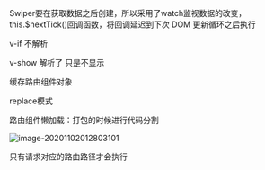 Swiper要在获取数据之后创建，所以采用了watch监视数据的改变， this.$nextTick()回调函数，将回调延迟到下次 DOM 更新循环之后执行



v-if 不解析 

v-show 解析了 只是不显示 



<keep-alive> 缓存路由组件对象

replace模式



路由组件懒加载：打包的时候进行代码分割

![image-20201102012803101](C:\Users\11623\AppData\Roaming\Typora\typora-user-images\image-20201102012803101.png)

只有请求对应的路由路径才会执行